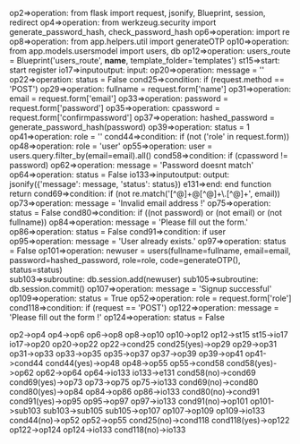 op2=>operation: from flask import request, jsonify, Blueprint, session, redirect
op4=>operation: from werkzeug.security import generate_password_hash, check_password_hash
op6=>operation: import re
op8=>operation: from app.helpers.util import generateOTP
op10=>operation: from app.models.usersmodel import users, db
op12=>operation: users_route = Blueprint('users_route', __name__, template_folder='templates')
st15=>start: start register
io17=>inputoutput: input:
op20=>operation: message = ''
op22=>operation: status = False
cond25=>condition: if (request.method == 'POST')
op29=>operation: fullname = request.form['name']
op31=>operation: email = request.form['email']
op33=>operation: password = request.form['password']
op35=>operation: cpassword = request.form['confirmpassword']
op37=>operation: hashed_password = generate_password_hash(password)
op39=>operation: status = 1
op41=>operation: role = ''
cond44=>condition: if (not ('role' in request.form))
op48=>operation: role = 'user'
op55=>operation: user = users.query.filter_by(email=email).all()
cond58=>condition: if (cpassword != password)
op62=>operation: message = 'Password doesnt match'
op64=>operation: status = False
io133=>inputoutput: output:  jsonify({'message': message, 'status': status})
e131=>end: end function return
cond69=>condition: if (not re.match('[^@]+@[^@]+\\.[^@]+', email))
op73=>operation: message = 'Invalid email address !'
op75=>operation: status = False
cond80=>condition: if ((not password) or (not email) or (not fullname))
op84=>operation: message = 'Please fill out the form.'
op86=>operation: status = False
cond91=>condition: if user
op95=>operation: message = 'User already exists.'
op97=>operation: status = False
op101=>operation: newuser = users(fullname=fullname, email=email, password=hashed_password, role=role, code=generateOTP(), status=status)    
sub103=>subroutine: db.session.add(newuser)
sub105=>subroutine: db.session.commit()
op107=>operation: message = 'Signup successful'
op109=>operation: status = True
op52=>operation: role = request.form['role']
cond118=>condition: if (request == 'POST')
op122=>operation: message = 'Please fill out the form !'
op124=>operation: status = False

op2->op4
op4->op6
op6->op8
op8->op10
op10->op12
op12->st15
st15->io17
io17->op20
op20->op22
op22->cond25
cond25(yes)->op29
op29->op31
op31->op33
op33->op35
op35->op37
op37->op39
op39->op41
op41->cond44
cond44(yes)->op48
op48->op55
op55->cond58
cond58(yes)->op62
op62->op64
op64->io133
io133->e131
cond58(no)->cond69
cond69(yes)->op73
op73->op75
op75->io133
cond69(no)->cond80
cond80(yes)->op84
op84->op86
op86->io133
cond80(no)->cond91
cond91(yes)->op95
op95->op97
op97->io133
cond91(no)->op101
op101->sub103
sub103->sub105
sub105->op107
op107->op109
op109->io133
cond44(no)->op52
op52->op55
cond25(no)->cond118
cond118(yes)->op122
op122->op124
op124->io133
cond118(no)->io133
